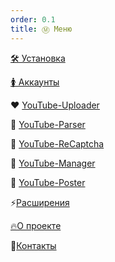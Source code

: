```yaml
---
order: 0.1
title: Ⓜ️ Меню
---
```


[🛠️ Установка](./../install/_index)

[🚺 Аккаунты](./../important/_index)

❤️ [YouTube-Uploader](./../youtube-uploader/_index)

💛 [YouTube-Parser](./../youtube-parser/_index)

🩵 [YouTube-ReCaptcha](./../youtube-recaptcha/_index)

💚 [YouTube-Manager](./../youtube-manager/_index)

💙 [YouTube-Poster](./../youtube-poster/_index)

⚡[Расширения](./../extensions/_index)

[🔥О проекте](./../about/_index)

🔹[Контакты](./../about/contacts)


